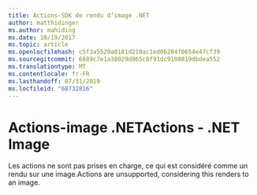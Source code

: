 ```yaml
---
title: Actions-SDK de rendu d’image .NET
author: matthidinger
ms.author: mahiding
ms.date: 10/19/2017
ms.topic: article
ms.openlocfilehash: c5f3a5520a0181d210ac1ed06204f0654e47cf39
ms.sourcegitcommit: 6889c7e1a38029d965c8f91dc9108819dbdea552
ms.translationtype: MT
ms.contentlocale: fr-FR
ms.lasthandoff: 07/31/2019
ms.locfileid: "68732816"
---
```

# <a name="actions---net-image"></a><span data-ttu-id="7c180-102">Actions-image .NET</span><span class="sxs-lookup"><span data-stu-id="7c180-102">Actions - .NET Image</span></span>

<span data-ttu-id="7c180-103">Les actions ne sont pas prises en charge, ce qui est considéré comme un rendu sur une image.</span><span class="sxs-lookup"><span data-stu-id="7c180-103">Actions are unsupported, considering this renders to an image.</span></span>